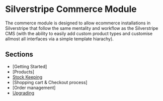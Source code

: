 Silverstripe Commerce Module
============================

The commerce module is designed to allow ecommerce installations in
Silverstripe that follow the same mentality and workflow as the
Silverstripe CMS (with the ability to easily add custom product types
and customise allmost all interfaces via a simple template hiarachy).

## Sections

- [Getting Started]
- [Products]
- [Stock Keeping](StockKeeping.md)
- [Shopping cart & Checkout process]
- [Order management]
- [Upgrading](Upgrading.md)
